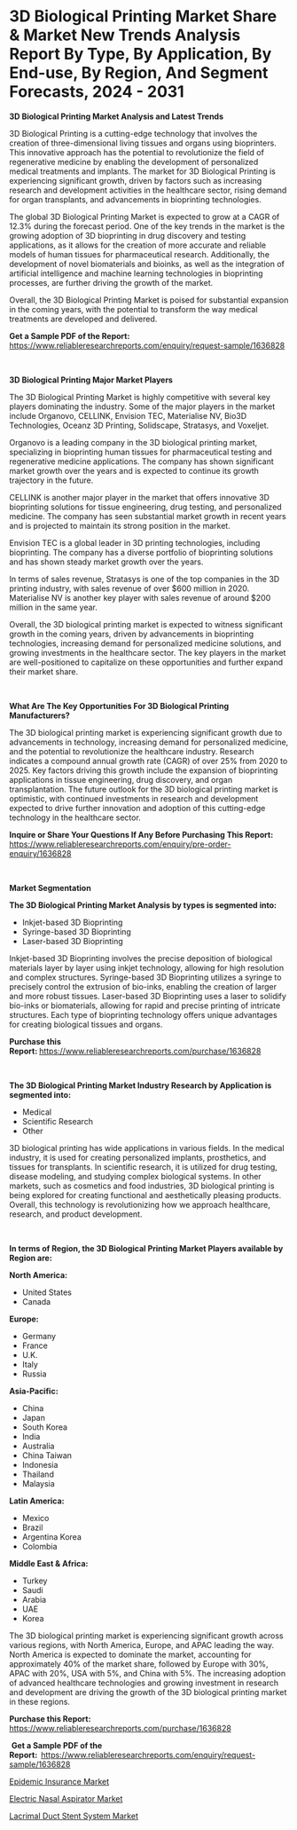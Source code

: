 <p><h1>3D Biological Printing Market Share & Market New Trends Analysis Report By Type, By Application, By End-use, By Region, And Segment Forecasts, 2024 - 2031</h1></p><p><strong>3D Biological Printing Market Analysis and Latest Trends</strong></p>
<p><p>3D Biological Printing is a cutting-edge technology that involves the creation of three-dimensional living tissues and organs using bioprinters. This innovative approach has the potential to revolutionize the field of regenerative medicine by enabling the development of personalized medical treatments and implants. The market for 3D Biological Printing is experiencing significant growth, driven by factors such as increasing research and development activities in the healthcare sector, rising demand for organ transplants, and advancements in bioprinting technologies.</p><p>The global 3D Biological Printing Market is expected to grow at a CAGR of 12.3% during the forecast period. One of the key trends in the market is the growing adoption of 3D bioprinting in drug discovery and testing applications, as it allows for the creation of more accurate and reliable models of human tissues for pharmaceutical research. Additionally, the development of novel biomaterials and bioinks, as well as the integration of artificial intelligence and machine learning technologies in bioprinting processes, are further driving the growth of the market.</p><p>Overall, the 3D Biological Printing Market is poised for substantial expansion in the coming years, with the potential to transform the way medical treatments are developed and delivered.</p></p>
<p><strong>Get a Sample PDF of the Report:&nbsp;</strong> <a href="https://www.reliableresearchreports.com/enquiry/request-sample/1636828">https://www.reliableresearchreports.com/enquiry/request-sample/1636828</a></p>
<p>&nbsp;</p>
<p><strong>3D Biological Printing Major Market Players</strong></p>
<p><p>The 3D Biological Printing Market is highly competitive with several key players dominating the industry. Some of the major players in the market include Organovo, CELLINK, Envision TEC, Materialise NV, Bio3D Technologies, Oceanz 3D Printing, Solidscape, Stratasys, and Voxeljet.</p><p>Organovo is a leading company in the 3D biological printing market, specializing in bioprinting human tissues for pharmaceutical testing and regenerative medicine applications. The company has shown significant market growth over the years and is expected to continue its growth trajectory in the future.</p><p>CELLINK is another major player in the market that offers innovative 3D bioprinting solutions for tissue engineering, drug testing, and personalized medicine. The company has seen substantial market growth in recent years and is projected to maintain its strong position in the market.</p><p>Envision TEC is a global leader in 3D printing technologies, including bioprinting. The company has a diverse portfolio of bioprinting solutions and has shown steady market growth over the years.</p><p>In terms of sales revenue, Stratasys is one of the top companies in the 3D printing industry, with sales revenue of over $600 million in 2020. Materialise NV is another key player with sales revenue of around $200 million in the same year.</p><p>Overall, the 3D biological printing market is expected to witness significant growth in the coming years, driven by advancements in bioprinting technologies, increasing demand for personalized medicine solutions, and growing investments in the healthcare sector. The key players in the market are well-positioned to capitalize on these opportunities and further expand their market share.</p></p>
<p>&nbsp;</p>
<p><strong>What Are The Key Opportunities For 3D Biological Printing Manufacturers?</strong></p>
<p><p>The 3D biological printing market is experiencing significant growth due to advancements in technology, increasing demand for personalized medicine, and the potential to revolutionize the healthcare industry. Research indicates a compound annual growth rate (CAGR) of over 25% from 2020 to 2025. Key factors driving this growth include the expansion of bioprinting applications in tissue engineering, drug discovery, and organ transplantation. The future outlook for the 3D biological printing market is optimistic, with continued investments in research and development expected to drive further innovation and adoption of this cutting-edge technology in the healthcare sector.</p></p>
<p><strong>Inquire or Share Your Questions If Any Before Purchasing This Report:</strong> <a href="https://www.reliableresearchreports.com/enquiry/pre-order-enquiry/1636828">https://www.reliableresearchreports.com/enquiry/pre-order-enquiry/1636828</a></p>
<p>&nbsp;</p>
<p><strong>Market Segmentation</strong></p>
<p><strong>The 3D Biological Printing Market Analysis by types is segmented into:</strong></p>
<p><ul><li>Inkjet-based 3D Bioprinting</li><li>Syringe-based 3D Bioprinting</li><li>Laser-based 3D Bioprinting</li></ul></p>
<p><p>Inkjet-based 3D Bioprinting involves the precise deposition of biological materials layer by layer using inkjet technology, allowing for high resolution and complex structures. Syringe-based 3D Bioprinting utilizes a syringe to precisely control the extrusion of bio-inks, enabling the creation of larger and more robust tissues. Laser-based 3D Bioprinting uses a laser to solidify bio-inks or biomaterials, allowing for rapid and precise printing of intricate structures. Each type of bioprinting technology offers unique advantages for creating biological tissues and organs.</p></p>
<p><strong>Purchase this Report:&nbsp;</strong><a href="https://www.reliableresearchreports.com/purchase/1636828">https://www.reliableresearchreports.com/purchase/1636828</a></p>
<p>&nbsp;</p>
<p><strong>The 3D Biological Printing Market Industry Research by Application is segmented into:</strong></p>
<p><ul><li>Medical</li><li>Scientific Research</li><li>Other</li></ul></p>
<p><p>3D biological printing has wide applications in various fields. In the medical industry, it is used for creating personalized implants, prosthetics, and tissues for transplants. In scientific research, it is utilized for drug testing, disease modeling, and studying complex biological systems. In other markets, such as cosmetics and food industries, 3D biological printing is being explored for creating functional and aesthetically pleasing products. Overall, this technology is revolutionizing how we approach healthcare, research, and product development.</p></p>
<p>&nbsp;</p>
<p><strong>In terms of Region, the 3D Biological Printing Market Players available by Region are:</strong></p>
<p>
    <p> <strong> North America: </strong>
        <ul>
            <li>United States</li>
            <li>Canada</li>
        </ul>
        </p> 
    <p> <strong> Europe: </strong>
        <ul>
            <li>Germany</li>
            <li>France</li>
            <li>U.K.</li>
            <li>Italy</li>
            <li>Russia</li>
        </ul>
        </p> 
    <p> <strong> Asia-Pacific: </strong>
        <ul>
            <li>China</li>
            <li>Japan</li>
            <li>South Korea</li>
            <li>India</li>
            <li>Australia</li>
            <li>China Taiwan</li>
            <li>Indonesia</li>
            <li>Thailand</li>
            <li>Malaysia</li>
        </ul>
        </p> 
    <p> <strong> Latin America: </strong>
        <ul>
            <li>Mexico</li>
            <li>Brazil</li>
            <li>Argentina Korea</li>
            <li>Colombia</li>
        </ul>
        </p> 
    <p> <strong> Middle East & Africa: </strong>
        <ul>
            <li>Turkey</li>
            <li>Saudi</li>
            <li>Arabia</li>
            <li>UAE</li>
            <li>Korea</li>
        </ul>
    </p>
    </p>
<p><p>The 3D biological printing market is experiencing significant growth across various regions, with North America, Europe, and APAC leading the way. North America is expected to dominate the market, accounting for approximately 40% of the market share, followed by Europe with 30%, APAC with 20%, USA with 5%, and China with 5%. The increasing adoption of advanced healthcare technologies and growing investment in research and development are driving the growth of the 3D biological printing market in these regions.</p></p>
<p><strong>Purchase this Report: </strong><a href="https://www.reliableresearchreports.com/purchase/1636828">https://www.reliableresearchreports.com/purchase/1636828</a></p>
<p>&nbsp;<strong>Get a Sample PDF of the Report:&nbsp;&nbsp;</strong><a href="https://www.reliableresearchreports.com/enquiry/request-sample/1636828">https://www.reliableresearchreports.com/enquiry/request-sample/1636828</a></p>
<p><strong></strong></p>
<p><p><a href="https://view.publitas.com/reportprime-1/epidemic-insurance-market-offer-valuable-insights-into-market-size-market-share-market-trends-and-projections-spanning-from-2023-to-2030/">Epidemic Insurance Market</a></p><p><a href="https://view.publitas.com/reportprime-1/electric-nasal-aspirator-market-size-evaluating-its-market-trends-growth-and-projections-2023-2030/">Electric Nasal Aspirator Market</a></p><p><a href="https://view.publitas.com/reportprime-1/lacrimal-duct-stent-system-market-research-report-provides-critical-insights-that-can-help-shape-business-development-and-investment-strategies/">Lacrimal Duct Stent System Market</a></p></p>